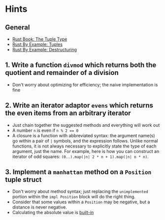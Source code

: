 # Hints

## General

- [Rust Book: The Tuple Type](https://doc.rust-lang.org/book/ch03-02-data-types.html#the-tuple-type)
- [Rust By Example: Tuples](https://doc.rust-lang.org/stable/rust-by-example/primitives/tuples.html)
- [Rust By Example: Destructuring](https://doc.rust-lang.org/stable/rust-by-example/flow_control/match/destructuring.html)

## 1. Write a function `divmod` which returns both the quotient and remainder of a division

- Don't worry about optimizing for efficiency; the naive implementation is fine

## 2. Write an iterator adaptor `evens` which returns the even items from an arbitrary iterator

- Just chain together the suggested methods and everything will work out
- A number `n` is even if `n % 2 == 0`
- A closure is a function with abbreviated syntax: the argument name(s) go within a pair of `|` symbols, and the expression follows.
  Unlike normal functions, it is not always necessary to explicitly state the type of each argument, just the name.
  For example, here is how you can construct an iterator of odd squares: `(0..).map(|n| 2 * n + 1).map(|n| n * n)`.

## 3. Implement a `manhattan` method on a `Position` tuple struct

- Don't worry about method syntax; just replacing the `unimplemented` portion within the `impl Position` block will do the right thing.
- Consider that some values within a `Position` may be negative, but a distance is never negative.
- Calculating the absolute value is [built-in](https://doc.rust-lang.org/std/primitive.i16.html#method.abs)
